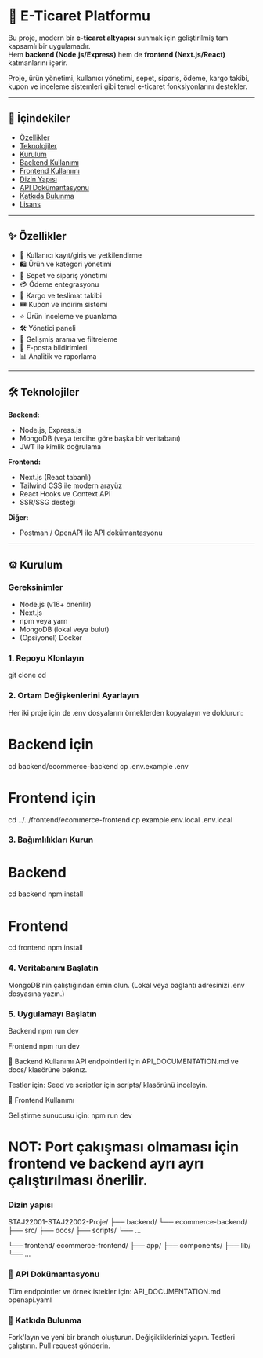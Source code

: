 # 🛒 E-Ticaret Platformu

Bu proje, modern bir **e-ticaret altyapısı** sunmak için geliştirilmiş tam kapsamlı bir uygulamadır.  
Hem **backend (Node.js/Express)** hem de **frontend (Next.js/React)** katmanlarını içerir.  

Proje, ürün yönetimi, kullanıcı yönetimi, sepet, sipariş, ödeme, kargo takibi, kupon ve inceleme sistemleri gibi temel e-ticaret fonksiyonlarını destekler.

---

## 📑 İçindekiler
- [Özellikler](#-özellikler)
- [Teknolojiler](#-teknolojiler)
- [Kurulum](#-kurulum)
- [Backend Kullanımı](#-backend-kullanımı)
- [Frontend Kullanımı](#-frontend-kullanımı)
- [Dizin Yapısı](#-dizin-yapısı)
- [API Dokümantasyonu](#-api-dokümantasyonu)
- [Katkıda Bulunma](#-katkıda-bulunma)
- [Lisans](#-lisans)

---

## ✨ Özellikler
- 👤 Kullanıcı kayıt/giriş ve yetkilendirme  
- 🛍️ Ürün ve kategori yönetimi  
- 🛒 Sepet ve sipariş yönetimi  
- 💳 Ödeme entegrasyonu  
- 🚚 Kargo ve teslimat takibi  
- 🎟️ Kupon ve indirim sistemi  
- ⭐ Ürün inceleme ve puanlama  
- 🛠️ Yönetici paneli  
- 🔎 Gelişmiş arama ve filtreleme  
- 📧 E-posta bildirimleri  
- 📊 Analitik ve raporlama  

---

## 🛠 Teknolojiler

**Backend:**
- Node.js, Express.js
- MongoDB (veya tercihe göre başka bir veritabanı)
- JWT ile kimlik doğrulama

**Frontend:**
- Next.js (React tabanlı)
- Tailwind CSS ile modern arayüz
- React Hooks ve Context API
- SSR/SSG desteği

**Diğer:**
- Postman / OpenAPI ile API dokümantasyonu
---

## ⚙️ Kurulum

### Gereksinimler
- Node.js (v16+ önerilir)
- Next.js
- npm veya yarn  
- MongoDB (lokal veya bulut)  
- (Opsiyonel) Docker  

### 1. Repoyu Klonlayın

git clone <repo-url> cd <proje-dizini>

### 2. Ortam Değişkenlerini Ayarlayın
Her iki proje için de .env dosyalarını örneklerden kopyalayın ve doldurun:

# Backend için
cd backend/ecommerce-backend
cp .env.example .env

# Frontend için
cd ../../frontend/ecommerce-frontend
cp example.env.local .env.local

### 3. Bağımlılıkları Kurun
# Backend

cd backend
npm install

# Frontend

cd frontend
npm install

### 4. Veritabanını Başlatın

MongoDB’nin çalıştığından emin olun. (Lokal veya bağlantı adresinizi .env dosyasına yazın.)

### 5. Uygulamayı Başlatın

Backend
npm run dev

Frontend
npm run dev

🔗 Backend Kullanımı
API endpointleri için API_DOCUMENTATION.md ve docs/ klasörüne bakınız.

Testler için:
Seed ve scriptler için scripts/ klasörünü inceleyin.

🎨 Frontend Kullanımı

Geliştirme sunucusu için:
npm run dev

# NOT: Port çakışması olmaması için frontend ve backend ayrı ayrı çalıştırılması önerilir.

### Dizin yapısı
STAJ22001-STAJ22002-Proje/
├── backend/
    └── ecommerce-backend/
        ├── src/
        ├── docs/
        ├── scripts/
        └── ...

└── frontend/
    ecommerce-frontend/
        ├── app/
        ├── components/
        ├── lib/
        └── ...



### 📖 API Dokümantasyonu
Tüm endpointler ve örnek istekler için:
API_DOCUMENTATION.md
openapi.yaml       


### 🤝 Katkıda Bulunma
Fork'layın ve yeni bir branch oluşturun.
Değişikliklerinizi yapın.
Testleri çalıştırın.
Pull request gönderin.
